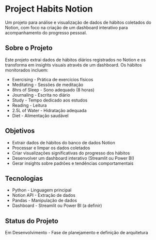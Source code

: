 # Project Habits Notion

Um projeto para análise e visualização de dados de hábitos coletados do Notion, com foco na criação de um dashboard interativo para acompanhamento do progresso pessoal.

## Sobre o Projeto

Este projeto extrai dados de hábitos diários registrados no Notion e os transforma em insights visuais através de um dashboard. Os hábitos monitorados incluem:

- Exercising - Prática de exercícios físicos
- Meditating - Sessões de meditação  
- 8hrs of Sleep - Sono adequado (8 horas)
- Journaling - Escrita no diário
- Study - Tempo dedicado aos estudos
- Reading - Leitura
- 2.5L of Water - Hidratação adequada
- Diet - Alimentação saudável

## Objetivos

- Extrair dados de hábitos do banco de dados Notion
- Processar e limpar os dados coletados
- Criar visualizações significativas do progresso dos hábitos
- Desenvolver um dashboard interativo (Streamlit ou Power BI)
- Gerar insights sobre padrões e tendências comportamentais

## Tecnologias

- Python - Linguagem principal
- Notion API - Extração de dados
- Pandas - Manipulação de dados
- Dashboard - Streamlit ou Power BI (a definir)

## Status do Projeto

Em Desenvolvimento - Fase de planejamento e definição de arquitetura